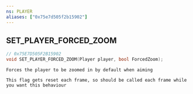 ```yaml
---
ns: PLAYER
aliases: ["0x75e7d505f2b15902"]
---
```

## SET_PLAYER_FORCED_ZOOM

```c
// 0x75E7D505F2B15902
void SET_PLAYER_FORCED_ZOOM(Player player, bool ForcedZoom);
```

```
Forces the player to be zoomed in by default when aiming

This flag gets reset each frame, so should be called each frame while you want this behaviour
```
